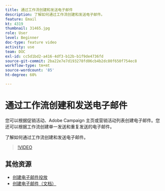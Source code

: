 ```yaml
---
title: 通过工作流创建和发送电子邮件
description: 了解如何通过工作流创建和发送电子邮件。
feature: Email
kt: 4319
thumbnail: 31465.jpg
role: User
level: Beginner
doc-type: feature video
activity: use
team: DOC
exl-id: cc5d1bd2-a416-4df3-b12b-b1f9de4736fd
source-git-commit: 2ba22e7e7d193278fd06cb4b2dc80f650f754ec8
workflow-type: tm+mt
source-wordcount: '85'
ht-degree: 60%

---
```


# 通过工作流创建和发送电子邮件

您可以根据促销活动、Adobe Campaign 主页或营销活动列表创建电子邮件。您还可以根据工作流创建单一发送和重复发送的电子邮件。

了解如何通过工作流创建和发送电子邮件。

>[!VIDEO](https://video.tv.adobe.com/v/31465?quality=12)

## 其他资源

* [创建电子邮件投放](/help/communication-channels/email/create-email-from-homepage.md)
* [创建电子邮件（文档）](https://experienceleague.adobe.com/docs/campaign-standard/using/communication-channels/email-messages/creating-an-email.html?lang=en)
